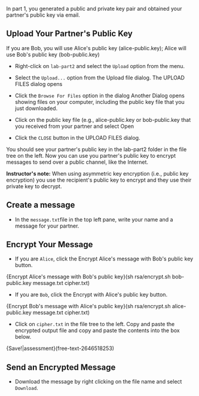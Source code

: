 In part 1, you generated a public and private key pair and obtained your partner's public key via email.

## Upload Your Partner's Public Key

If you are Bob, you will use Alice's public key (alice-public.key); Alice will use Bob's public key (bob-public.key)

 - Right-click on ```lab-part2``` and select the ```Upload``` option from the menu.
 
 - Select the ```Upload...``` option from the Upload file dialog. 
 The UPLOAD FILES dialog opens
 
 - Click the ```Browse For Files``` option in the dialog
 Another Dialog opens showing files on your computer, including the public key file that you just downloaded.
 
 - Click on the public key file (e.g., alice-public.key or bob-public.key that you received from your partner and select Open

 - Click the ```CLOSE``` button in the UPLOAD FILES dialog.

You should see your partner's public key in the lab-part2 folder in the file tree on the left. Now you can use you partner's public key to encrypt messages to send over a public channel, like the Internet.

**Instructor's note:** When using asymmetric key encryption (i.e., public key encryption) you use the recipient's public key to encrypt and they use their private key to decrypt.

## Create a message

 - In the `message.txt`file in the top left pane, write your name and a message for your partner.

## Encrypt Your Message

- If you are ```Alice```, click the Encrypt Alice's message with Bob's public key button.

{Encrypt Alice's message with Bob's public key}(sh rsa/encrypt.sh bob-public.key message.txt cipher.txt)

- If you are ```Bob```, click the Encrypt with Alice's public key button.

{Encrypt Bob's message with Alice's public key}(sh rsa/encrypt.sh alice-public.key message.txt cipher.txt)

 - Click on ```cipher.txt``` in the file tree to the left. Copy and paste the encrypted output file and copy and paste the contents into the box below.

{Save!|assessment}(free-text-2646518253)


## Send an Encrypted Message
 - Download the message by right clicking on the file name and select ```Download```. 



